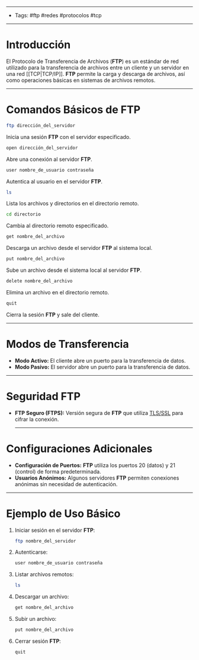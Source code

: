 ____

- Tags: #ftp #redes #protocolos  #tcp 

____

# Introducción

El Protocolo de Transferencia de Archivos (**FTP**) es un estándar de red utilizado para la transferencia de archivos entre un cliente y un servidor en una red [[TCP|TCP/IP]]. **FTP** permite la carga y descarga de archivos, así como operaciones básicas en sistemas de archivos remotos.

___
# Comandos Básicos de FTP

```bash 
ftp dirección_del_servidor
```

Inicia una sesión **FTP** con el servidor especificado.

```bash 
open dirección_del_servidor
```

Abre una conexión al servidor **FTP**.

```bash
user nombre_de_usuario contraseña
```

Autentica al usuario en el servidor **FTP**.

```bash 
ls
```

Lista los archivos y directorios en el directorio remoto.

```bash
cd directorio
```

Cambia al directorio remoto especificado.

```bash
get nombre_del_archivo
```

Descarga un archivo desde el servidor **FTP** al sistema local.

```bash 
put nombre_del_archivo
```

Sube un archivo desde el sistema local al servidor **FTP**.

```bash
delete nombre_del_archivo
```

Elimina un archivo en el directorio remoto.

```bash
quit
```

Cierra la sesión **FTP** y sale del cliente.

___
# Modos de Transferencia

- **Modo Activo:** El cliente abre un puerto para la transferencia de datos.
- **Modo Pasivo:** El servidor abre un puerto para la transferencia de datos.

___
# Seguridad FTP

- **FTP Seguro (FTPS):** Versión segura de **FTP** que utiliza [TLS/SSL](https://es.wikipedia.org/wiki/Seguridad_de_la_capa_de_transporte) para cifrar la conexión.

  ___
# Configuraciones Adicionales

- **Configuración de Puertos:** **FTP** utiliza los puertos 20 (datos) y 21 (control) de forma predeterminada.
- **Usuarios Anónimos:** Algunos servidores **FTP** permiten conexiones anónimas sin necesidad de autenticación.

___
# Ejemplo de Uso Básico

1. Iniciar sesión en el servidor **FTP**:

   ```bash
   ftp nombre_del_servidor
   ```

2. Autenticarse:
   
   ```bash
   user nombre_de_usuario contraseña
   ```

3. Listar archivos remotos:

   ```bash
   ls
   ```

4. Descargar un archivo:

   ```bash
   get nombre_del_archivo
   ```

5. Subir un archivo:
   
   ```bash
   put nombre_del_archivo
   ```

6. Cerrar sesión **FTP**:
   
   ```bash
   quit
   ```

